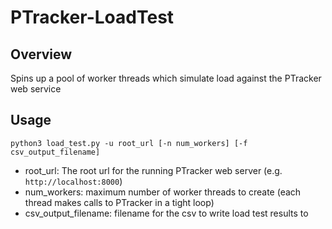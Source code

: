 # PTracker-LoadTest

## Overview

Spins up a pool of worker threads which simulate load against the PTracker web service

## Usage

```
python3 load_test.py -u root_url [-n num_workers] [-f csv_output_filename]
```

* root_url: The root url for the running PTracker web server (e.g. `http://localhost:8000`)
* num_workers: maximum number of worker threads to create (each thread makes calls to PTracker in a tight loop)
* csv_output_filename: filename for the csv to write load test results to
